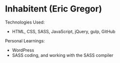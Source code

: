 # Inhabitent (Eric Gregor)

Technologies Used:

- HTML, CSS, SASS, JavaScript, jQuery, gulp, GitHub

Personal Learnings:

- WordPress
- SASS coding, and working with the SASS compiler
